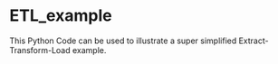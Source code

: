 # ETL_example
This Python Code can be used to illustrate a super simplified Extract-Transform-Load example.
